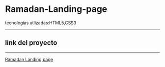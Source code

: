 # Ramadan-Landing-page
tecnologias utlizadas:HTML5,CSS3

------

## link del proyecto

------

 <a href="https://xbernardoalvez66.github.io/Ramadan-Landing-page/Ramadan-Landing-page/index.html">Ramadan Landing page</a>
